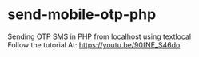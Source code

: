 # send-mobile-otp-php
Sending OTP SMS in PHP from localhost using textlocal  
Follow the tutorial At: https://youtu.be/90fNE_S46do
